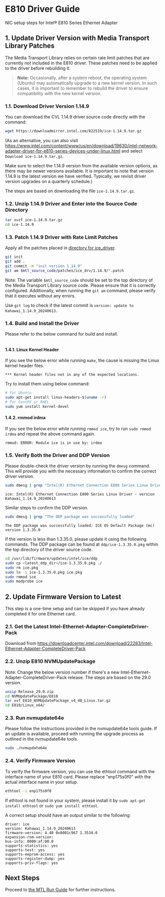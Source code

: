 # E810 Driver Guide

NIC setup steps for Intel® E810 Series Ethernet Adapter

## 1. Update Driver Version with Media Transport Library Patches

The Media Transport Library relies on certain rate limit patches that are currently not included in the E810 driver. These patches need to be applied to the driver before rebuilding it.

> **Note:** Occasionally, after a system reboot, the operating system (Ubuntu) may automatically upgrade to a new kernel version. In such cases, it is important to remember to rebuild the driver to ensure compatibility with the new kernel version.

### 1.1. Download Driver Version 1.14.9

You can download the CVL 1.14.9 driver source code directly with the command:

```bash
wget https://downloadmirror.intel.com/822519/ice-1.14.9.tar.gz
```

(As an alternative, you can also visit <https://www.intel.com/content/www/us/en/download/19630/intel-network-adapter-driver-for-e810-series-devices-under-linux.html> and select `Download ice-1.14.9.tar.gz`.

Make sure to select the 1.14.9 version from the available version options, as there may be newer versions available. It is important to note that version 1.14.9 is the latest version we have verified. Typically, we revisit driver version upgrades on a quarterly schedule.)

The steps are based on downloading the file `ice-1.14.9.tar.gz`.

### 1.2. Unzip 1.14.9 Driver and Enter into the Source Code Directory

```bash
tar xvzf ice-1.14.9.tar.gz
cd ice-1.14.9
```

### 1.3. Patch 1.14.9 Driver with Rate Limit Patches

Apply all the patches placed in [directory for ice_driver](../patches/ice_drv/1.14.9/).

```bash
git init
git add .
git commit -m "init version 1.14.9"
git am $mtl_source_code/patches/ice_drv/1.14.9/*.patch
```

Note: The variable `$mtl_source_code` should be set to the top directory of the Media Transport Library source code. Please ensure that it is correctly configured. Additionally, when running the `git am` command, please verify that it executes without any errors.

Use `git log` to check if the latest commit is `version: update to Kahawai_1.14.9_20240613`.

### 1.4. Build and Install the Driver

Please refer to the below command for build and install.

```{include} chunks/_build_install_ice_driver.md
```

#### 1.4.1. Linux Kernel Header

If you see the below error while running `make`, the cause is missing the Linux kernel header files.

```text
*** Kernel header files not in any of the expected locations.
```

Try to install them using below command:

```bash
# for Ubuntu
sudo apt-get install linux-headers-$(uname -r)
# for CentOS or RHEL
sudo yum install kernel-devel
```

#### 1.4.2. rmmod irdma

If you see the below error while running `rmmod ice`, try to run `sudo rmmod irdma` and repeat the above command again.

```text
rmmod: ERROR: Module ice is in use by: irdma
```

### 1.5. Verify Both the Driver and DDP Version

Please double-check the driver version by running the `dmesg` command. This will provide you with the necessary information to confirm the correct driver version.

```bash
sudo dmesg | grep "Intel(R) Ethernet Connection E800 Series Linux Driver"
```

```text
ice: Intel(R) Ethernet Connection E800 Series Linux Driver - version Kahawai_1.14.9_20240613
```

Similar steps to confirm the DDP version.

```bash
sudo dmesg | grep "The DDP package was successfully loaded"
```

```text
The DDP package was successfully loaded: ICE OS Default Package (mc) version 1.3.35.0
```

If the version is less than 1.3.35.0, please update it using the following commands. The DDP package can be found at `ddp/ice-1.3.35.0.pkg` within the top directory of the driver source code.

```bash
cd /usr/lib/firmware/updates/intel/ice/ddp
sudo cp <latest_ddp_dir>/ice-1.3.35.0.pkg ./
sudo rm ice.pkg
sudo ln -s ice-1.3.35.0.pkg ice.pkg
sudo rmmod ice
sudo modprobe ice
```

## 2. Update Firmware Version to Latest

This step is a one-time setup and can be skipped if you have already completed it for one Ethernet card.

### 2.1. Get the Latest Intel-Ethernet-Adapter-CompleteDriver-Pack

Download from <https://downloadcenter.intel.com/download/22283/Intel-Ethernet-Adapter-CompleteDriver-Pack>

### 2.2. Unzip E810 NVMUpdatePackage

Note: Change the below version number if there's a new Intel-Ethernet-Adapter-CompleteDriver-Pack release. The steps are based on the 29.0 version.

```bash
unzip Release_29.0.zip
cd NVMUpdatePackage/E810
tar xvf E810_NVMUpdatePackage_v4_40_Linux.tar.gz
cd E810/Linux_x64/
```

### 2.3. Run nvmupdate64e

Please follow the instructions provided in the nvmupdate64e tools guide. If an update is available, proceed with running the upgrade process as outlined in the nvmupdate64e tools.

```bash
sudo ./nvmupdate64e
```

### 2.4. Verify Firmware Version

To verify the firmware version, you can use the ethtool command with the interface name of your E810 card. Please replace "enp175s0f0" with the actual interface name in your setup.

```bash
ethtool -i enp175s0f0
```

If ethtool is not found in your system, please install it by `sudo apt-get install ethtool` or `sudo yum install ethtool`.

A correct setup should have an output similar to the following:

```text
driver: ice
version: Kahawai_1.14.9_20240613
firmware-version: 4.40 0x8001c967 1.3534.0
expansion-rom-version:
bus-info: 0000:af:00.0
supports-statistics: yes
supports-test: yes
supports-eeprom-access: yes
supports-register-dump: yes
supports-priv-flags: yes
```

## Next Steps
Proceed to [the MTL Run Guide](run.md#3-dpdk-pmd-setup) for further instructions.
